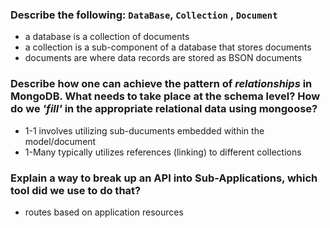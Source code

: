 ### Describe the following: `DataBase`, `Collection` , `Document`
* a database is a collection of documents
* a collection is a sub-component of a database that stores documents
* documents are where data records are stored as BSON documents

### Describe how one can achieve the pattern of _relationships_ in MongoDB. What needs to take place at the schema level? How do we _'fill'_ in the appropriate relational data using mongoose?
* 1-1 involves utilizing sub-ducuments embedded within the model/document
* 1-Many typically utilizes references (linking) to different collections

### Explain a way to break up an API into Sub-Applications, which tool did we use to do that?
* routes based on application resources 